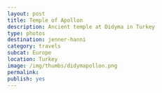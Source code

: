 ```yaml
---
layout: post
title: Temple of Apollon
description: Ancient temple at Didyma in Turkey
type: photos
destination: jenner-hanni
category: travels
subcat: Europe
location: Turkey
image: /img/thumbs/didymapollon.png
permalink: 
publish: yes
---
```


<p><a href="https://jenner.smugmug.com/Europe/2009-Temple-of-Apollon-Turkey/i-fZZGwcJ/0/M/DSCF2682-M.jpg">
<img src="https://jenner.smugmug.com/Europe/2009-Temple-of-Apollon-Turkey/i-fZZGwcJ/0/M/DSCF2682-M.jpg" alt=""></a></p>

<p><a href="https://jenner.smugmug.com/Europe/2009-Temple-of-Apollon-Turkey/i-sCtqJHr/0/M/DSCF2681-M.jpg">
<img src="https://jenner.smugmug.com/Europe/2009-Temple-of-Apollon-Turkey/i-sCtqJHr/0/M/DSCF2681-M.jpg" alt=""></a></p>

<p><a href="https://jenner.smugmug.com/Europe/2009-Temple-of-Apollon-Turkey/i-2hpJzLt/0/M/DSCF2683-M.jpg">
<img src="https://jenner.smugmug.com/Europe/2009-Temple-of-Apollon-Turkey/i-2hpJzLt/0/M/DSCF2683-M.jpg" alt=""></a></p>

<p><a href="https://jenner.smugmug.com/Europe/2009-Temple-of-Apollon-Turkey/i-VKP33VG/0/M/DSCF2684-M.jpg">
<img src="https://jenner.smugmug.com/Europe/2009-Temple-of-Apollon-Turkey/i-VKP33VG/0/M/DSCF2684-M.jpg" alt=""></a></p>

<p><a href="https://jenner.smugmug.com/Europe/2009-Temple-of-Apollon-Turkey/i-h7G8QfH/0/M/DSCF2686-M.jpg">
<img src="https://jenner.smugmug.com/Europe/2009-Temple-of-Apollon-Turkey/i-h7G8QfH/0/M/DSCF2686-M.jpg" alt=""></a></p>

<p><a href="https://jenner.smugmug.com/Europe/2009-Temple-of-Apollon-Turkey/i-xj3cs8T/0/M/DSCF2688-M.jpg">
<img src="https://jenner.smugmug.com/Europe/2009-Temple-of-Apollon-Turkey/i-xj3cs8T/0/M/DSCF2688-M.jpg" alt=""></a></p>

<p><a href="https://jenner.smugmug.com/Europe/2009-Temple-of-Apollon-Turkey/i-KJ7JvzC/0/M/DSCF2689-M.jpg">
<img src="https://jenner.smugmug.com/Europe/2009-Temple-of-Apollon-Turkey/i-KJ7JvzC/0/M/DSCF2689-M.jpg" alt=""></a></p>

<p><a href="https://jenner.smugmug.com/Europe/2009-Temple-of-Apollon-Turkey/i-67TQW2X/0/M/DSCF2690-M.jpg">
<img src="https://jenner.smugmug.com/Europe/2009-Temple-of-Apollon-Turkey/i-67TQW2X/0/M/DSCF2690-M.jpg" alt=""></a></p>

<p><a href="https://jenner.smugmug.com/Europe/2009-Temple-of-Apollon-Turkey/i-hxcFcmN/0/M/DSCF2695-M.jpg">
<img src="https://jenner.smugmug.com/Europe/2009-Temple-of-Apollon-Turkey/i-hxcFcmN/0/M/DSCF2695-M.jpg" alt=""></a></p>

<p><a href="https://jenner.smugmug.com/Europe/2009-Temple-of-Apollon-Turkey/i-2rs58HP/0/M/DSCF2693-M.jpg">
<img src="https://jenner.smugmug.com/Europe/2009-Temple-of-Apollon-Turkey/i-2rs58HP/0/M/DSCF2693-M.jpg" alt=""></a></p>

<p><a href="https://jenner.smugmug.com/Europe/2009-Temple-of-Apollon-Turkey/i-JMsW6Rf/0/M/DSCF2696-M.jpg">
<img src="https://jenner.smugmug.com/Europe/2009-Temple-of-Apollon-Turkey/i-JMsW6Rf/0/M/DSCF2696-M.jpg" alt=""></a></p>

<p><a href="https://jenner.smugmug.com/Europe/2009-Temple-of-Apollon-Turkey/i-fftPCdX/0/M/DSCF2697-M.jpg">
<img src="https://jenner.smugmug.com/Europe/2009-Temple-of-Apollon-Turkey/i-fftPCdX/0/M/DSCF2697-M.jpg" alt=""></a></p>

<p><a href="https://jenner.smugmug.com/Europe/2009-Temple-of-Apollon-Turkey/i-2DwFSFG/0/M/DSCF2700-M.jpg">
<img src="https://jenner.smugmug.com/Europe/2009-Temple-of-Apollon-Turkey/i-2DwFSFG/0/M/DSCF2700-M.jpg" alt=""></a></p>

<p><a href="https://jenner.smugmug.com/Europe/2009-Temple-of-Apollon-Turkey/i-fSwjJ66/0/M/DSCF2698-M.jpg">
<img src="https://jenner.smugmug.com/Europe/2009-Temple-of-Apollon-Turkey/i-fSwjJ66/0/M/DSCF2698-M.jpg" alt=""></a></p>

<p><a href="https://jenner.smugmug.com/Europe/2009-Temple-of-Apollon-Turkey/i-J3S8fLc/0/M/DSCF2703-M.jpg">
<img src="https://jenner.smugmug.com/Europe/2009-Temple-of-Apollon-Turkey/i-J3S8fLc/0/M/DSCF2703-M.jpg" alt=""></a></p>


